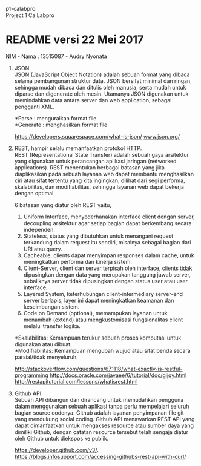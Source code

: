 p1-calabpro  
Project 1 Ca Labpro

# README versi 22 Mei 2017             
NIM - Nama : 13515087 - Audry Nyonata

1. JSON  
   JSON (JavaScript Object Notation) adalah sebuah format yang dibaca selama pembangunan struktur data. JSON bersifat minimal dan ringan, sehingga mudah dibaca dan ditulis oleh manusia, serta mudah untuk diparse dan digenerate oleh mesin. Utamanya JSON digunakan untuk memindahkan data antara server dan web application, sebagai pengganti XML.

   *Parse : menguraikan format file  
   *Generate : menghasilkan format file

   https://developers.squarespace.com/what-is-json/
   www.json.org/

2. REST, hampir selalu memanfaatkan protokol HTTP.   
   REST (Representational State Transfer) adalah sebuah gaya arsitektur yang digunakan untuk perancangan aplikasi jaringan (networked applications). REST menentukan berbagai batasan yang jika diaplikasikan pada sebuah layanan web dapat membantu menghasilkan ciri atau sifat tertentu yang kita ingingkan, dilihat dari segi performa, skalabilitas, dan modifiabilitas, sehingga layanan web dapat bekerja dengan optimal.

   6 batasan yang diatur oleh REST yaitu,
      1. Uniform Interface, menyederhanakan interface client dengan server, decoupling arsitektur agar setiap bagian dapat berkembang secara independen.  
      2. Stateless, status yang dibutuhkan untuk menangani request terkandung dalam request itu sendiri, misalnya sebagai bagian dari URI atau query.
      3. Cacheable, clients dapat menyimpan responses dalam cache, untuk meningkatkan performa dan kinerja sistem.
      4. Client-Server, client dan server terpisah oleh interface, clients tidak dipusingkan dengan data yang merupakan tanggung jawab server, sebaliknya server tidak dipusingkan dengan status user atau  user interface.
      5. Layered System, keterhubungan client-intermediary server-end server berlapis, layer ini dapat meningkatkan keamanan dan keseimbangan sistem.
      6. Code on Demand (optional), memampukan layanan untuk menambah (extend) atau mengkustomisasi fungsionalitas client melalui transfer logika.   

   *Skalabilitas: Kemampuan terukur sebuah proses komputasi untuk digunakan atau dibuat.  
   *Modifiabilitas: Kemampuan mengubah wujud atau sifat benda secara parsial/tidak menyeluruh.

   http://stackoverflow.com/questions/671118/what-exactly-is-restful-programming
   http://docs.oracle.com/javaee/6/tutorial/doc/gijqy.html
   http://restapitutorial.com/lessons/whatisrest.html

3. Github API  
   Sebuah API dibangun dan dirancang untuk memudahkan pengguna dalam menggunakan sebuah aplikasi tanpa perlu mempelajari seluruh bagian source codenya. Github adalah layanan penyimpanan file git yang mendukung social coding. Github API menawarkan REST API yang dapat dimanfaatkan untuk mengakses resource atau sumber daya yang dimiliki Github, dengan catatan resource tersebut telah sengaja diatur oleh Github untuk diekspos ke publik.

   https://developer.github.com/v3/.
   https://blogs.infosupport.com/accessing-githubs-rest-api-with-curl/
